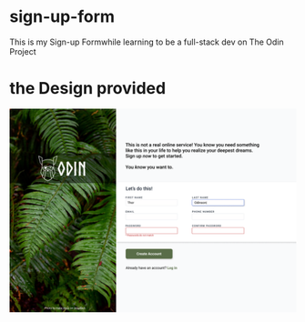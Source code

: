 # sign-up-form
This is my Sign-up Formwhile learning to be a full-stack dev on The Odin Project
# the Design provided
![The design Provided](sign-up-form.png)
